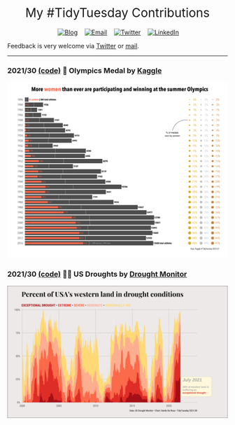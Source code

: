 <h1 style="font-weight:normal" align="center">
  &nbsp;My #TidyTuesday Contributions&nbsp;
</h1>

<div align="center">

&nbsp;&nbsp;&nbsp;
<a href="https://daniloderosa.com"><img border="0" alt="Blog" src="https://assets.dryicons.com/uploads/icon/svg/4926/home.svg" width="40" height="40"></a>&nbsp;&nbsp;&nbsp;
<a href="mailto:danilo.derosa.dd@gmail.com"><img border="0" alt="Email" src="https://assets.dryicons.com/uploads/icon/svg/8007/c804652c-fae4-43d7-b539-187d6a408254.svg" width="40" height="40"></a>&nbsp;&nbsp;&nbsp;
<a href="https://twitter.com/DaniloDeRosa96"><img border="0" alt="Twitter" src="https://assets.dryicons.com/uploads/icon/svg/8385/c23f7ffc-ca8d-4246-8978-ce9f6d5bcc99.svg" width="40" height="40"></a>&nbsp;&nbsp;&nbsp;
<a href="https://www.linkedin.com/in/danilo-derosa/"><img border="0" alt="LinkedIn" src="https://assets.dryicons.com/uploads/icon/svg/8337/a347cd89-1662-4421-be90-58e5e8004eae.svg" width="40" height="40"></a>&nbsp;&nbsp;&nbsp;

</div>

Feedback is very welcome via [Twitter](https://twitter.com/DaniloDeRosa96) or [mail](mailto:danilo.derosa.dd@gmail.com).

***

### 2021/30 [(code)](https://github.com/daniloderosa/TidyTuesday/blob/main/R/2021_31.Rmd)&nbsp;🏅 Olympics Medal by [Kaggle](https://www.kaggle.com/heesoo37/120-years-of-olympic-history-athletes-and-results)

![./plots/2021_31/2021_OlympicMedals.png](https://raw.githubusercontent.com/daniloderosa/TidyTuesday/main/plots/2021_31/2021_OlympicMedals.png)

### 2021/30 [(code)](https://github.com/daniloderosa/TidyTuesday/blob/main/R/2021_30.Rmd)&nbsp;👩‍🚒 US Droughts by [Drought Monitor](https://droughtmonitor.unl.edu/DmData/DataDownload.aspx)

![./plots/2021_30/2021_30_Droughts.png](https://raw.githubusercontent.com/daniloderosa/TidyTuesday/main/plots/2021_30/2021_30_Droughts.png)
